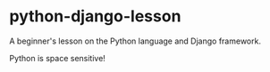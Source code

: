 # python-django-lesson
A beginner's lesson on the Python language and Django framework.

Python is space sensitive!
